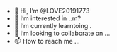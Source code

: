- 👋 Hi, I’m @LOVE20191773
- 👀 I’m interested in ..m?
- 🌱 I’m currently learntoing .
- 💞️ I’m looking to collaborate on ...
- 📫 How to reach me ...

<!---
LOVE20191773/LOVE20191773 is a ✨ special ✨ repository because its `README.md` (this file) appears on your GitHub profile.
You can click the Preview link to take a look at your changes.
--->
